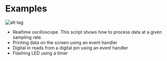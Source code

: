 # Examples

![alt tag](screenshot_realtime_scope.png)

  - Realtime oscilloscope. This script shows how to process data at a given sampling rate.
  - Printing data on the screen using an event handler
  - Digital in reads from a digital pin using an event handler
  - Flashing LED using a timer
